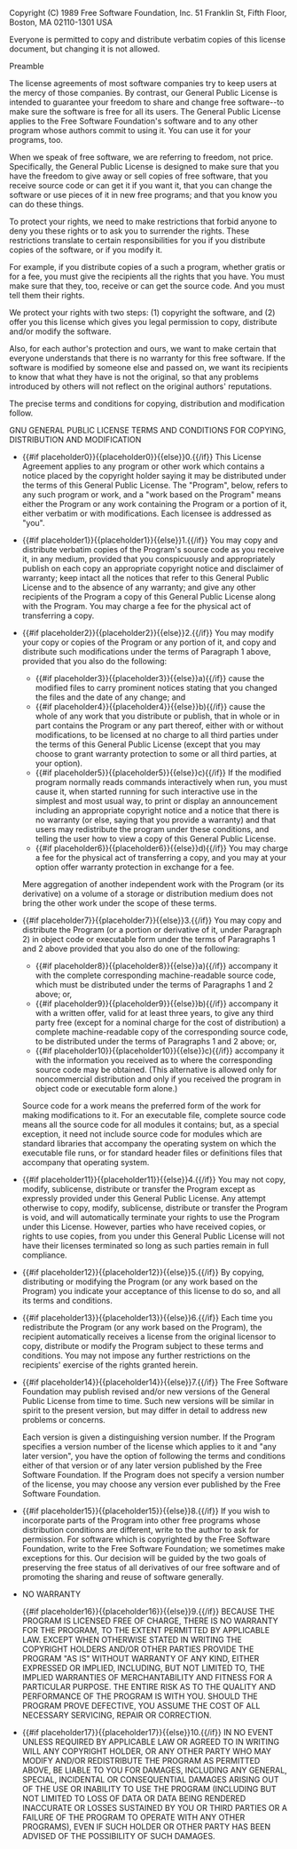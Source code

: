  Copyright (C) 1989 Free Software Foundation, Inc. 51 Franklin St, Fifth Floor, Boston, MA 02110-1301 USA

 Everyone is permitted to copy and distribute verbatim copies of this license document, but changing it is not allowed.

 Preamble

 The license agreements of most software companies try to keep users at the mercy of those companies. By contrast, our General Public License is intended to guarantee your freedom to share and change free software--to make sure the software is free for all its users. The General Public License applies to the Free Software Foundation's software and to any other program whose authors commit to using it. You can use it for your programs, too.

 When we speak of free software, we are referring to freedom, not price. Specifically, the General Public License is designed to make sure that you have the freedom to give away or sell copies of free software, that you receive source code or can get it if you want it, that you can change the software or use pieces of it in new free programs; and that you know you can do these things.

 To protect your rights, we need to make restrictions that forbid anyone to deny you these rights or to ask you to surrender the rights. These restrictions translate to certain responsibilities for you if you distribute copies of the software, or if you modify it.

 For example, if you distribute copies of a such a program, whether gratis or for a fee, you must give the recipients all the rights that you have. You must make sure that they, too, receive or can get the source code. And you must tell them their rights.

 We protect your rights with two steps: (1) copyright the software, and (2) offer you this license which gives you legal permission to copy, distribute and/or modify the software.

 Also, for each author's protection and ours, we want to make certain that everyone understands that there is no warranty for this free software. If the software is modified by someone else and passed on, we want its recipients to know that what they have is not the original, so that any problems introduced by others will not reflect on the original authors' reputations.

 The precise terms and conditions for copying, distribution and modification follow.

 GNU GENERAL PUBLIC LICENSE TERMS AND CONDITIONS FOR COPYING, DISTRIBUTION AND MODIFICATION

* {{#if placeholder0}}{{placeholder0}}{{else}}0.{{/if}} This License Agreement applies to any program or other work which contains a notice placed by the copyright holder saying it may be distributed under the terms of this General Public License. The &quot;Program&quot;, below, refers to any such program or work, and a &quot;work based on the Program&quot; means either the Program or any work containing the Program or a portion of it, either verbatim or with modifications. Each licensee is addressed as &quot;you&quot;.

* {{#if placeholder1}}{{placeholder1}}{{else}}1.{{/if}} You may copy and distribute verbatim copies of the Program's source code as you receive it, in any medium, provided that you conspicuously and appropriately publish on each copy an appropriate copyright notice and disclaimer of warranty; keep intact all the notices that refer to this General Public License and to the absence of any warranty; and give any other recipients of the Program a copy of this General Public License along with the Program. You may charge a fee for the physical act of transferring a copy.

* {{#if placeholder2}}{{placeholder2}}{{else}}2.{{/if}} You may modify your copy or copies of the Program or any portion of it, and copy and distribute such modifications under the terms of Paragraph 1 above, provided that you also do the following:

  * {{#if placeholder3}}{{placeholder3}}{{else}}a){{/if}} cause the modified files to carry prominent notices stating that you changed the files and the date of any change; and
  * {{#if placeholder4}}{{placeholder4}}{{else}}b){{/if}} cause the whole of any work that you distribute or publish, that in whole or in part contains the Program or any part thereof, either with or without modifications, to be licensed at no charge to all third parties under the terms of this General Public License (except that you may choose to grant warranty protection to some or all third parties, at your option).
  * {{#if placeholder5}}{{placeholder5}}{{else}}c){{/if}} If the modified program normally reads commands interactively when run, you must cause it, when started running for such interactive use in the simplest and most usual way, to print or display an announcement including an appropriate copyright notice and a notice that there is no warranty (or else, saying that you provide a warranty) and that users may redistribute the program under these conditions, and telling the user how to view a copy of this General Public License.
  * {{#if placeholder6}}{{placeholder6}}{{else}}d){{/if}} You may charge a fee for the physical act of transferring a copy, and you may at your option offer warranty protection in exchange for a fee.

   Mere aggregation of another independent work with the Program (or its derivative) on a volume of a storage or distribution medium does not bring the other work under the scope of these terms.

* {{#if placeholder7}}{{placeholder7}}{{else}}3.{{/if}} You may copy and distribute the Program (or a portion or derivative of it, under Paragraph 2) in object code or executable form under the terms of Paragraphs 1 and 2 above provided that you also do one of the following:

  * {{#if placeholder8}}{{placeholder8}}{{else}}a){{/if}} accompany it with the complete corresponding machine-readable source code, which must be distributed under the terms of Paragraphs 1 and 2 above; or,
  * {{#if placeholder9}}{{placeholder9}}{{else}}b){{/if}} accompany it with a written offer, valid for at least three years, to give any third party free (except for a nominal charge for the cost of distribution) a complete machine-readable copy of the corresponding source code, to be distributed under the terms of Paragraphs 1 and 2 above; or,
  * {{#if placeholder10}}{{placeholder10}}{{else}}c){{/if}} accompany it with the information you received as to where the corresponding source code may be obtained. (This alternative is allowed only for noncommercial distribution and only if you received the program in object code or executable form alone.)

   Source code for a work means the preferred form of the work for making modifications to it. For an executable file, complete source code means all the source code for all modules it contains; but, as a special exception, it need not include source code for modules which are standard libraries that accompany the operating system on which the executable file runs, or for standard header files or definitions files that accompany that operating system.

* {{#if placeholder11}}{{placeholder11}}{{else}}4.{{/if}} You may not copy, modify, sublicense, distribute or transfer the Program except as expressly provided under this General Public License. Any attempt otherwise to copy, modify, sublicense, distribute or transfer the Program is void, and will automatically terminate your rights to use the Program under this License. However, parties who have received copies, or rights to use copies, from you under this General Public License will not have their licenses terminated so long as such parties remain in full compliance.

* {{#if placeholder12}}{{placeholder12}}{{else}}5.{{/if}} By copying, distributing or modifying the Program (or any work based on the Program) you indicate your acceptance of this license to do so, and all its terms and conditions.

* {{#if placeholder13}}{{placeholder13}}{{else}}6.{{/if}} Each time you redistribute the Program (or any work based on the Program), the recipient automatically receives a license from the original licensor to copy, distribute or modify the Program subject to these terms and conditions. You may not impose any further restrictions on the recipients' exercise of the rights granted herein.

* {{#if placeholder14}}{{placeholder14}}{{else}}7.{{/if}} The Free Software Foundation may publish revised and/or new versions of the General Public License from time to time. Such new versions will be similar in spirit to the present version, but may differ in detail to address new problems or concerns.

   Each version is given a distinguishing version number. If the Program specifies a version number of the license which applies to it and &quot;any later version&quot;, you have the option of following the terms and conditions either of that version or of any later version published by the Free Software Foundation. If the Program does not specify a version number of the license, you may choose any version ever published by the Free Software Foundation.

* {{#if placeholder15}}{{placeholder15}}{{else}}8.{{/if}} If you wish to incorporate parts of the Program into other free programs whose distribution conditions are different, write to the author to ask for permission. For software which is copyrighted by the Free Software Foundation, write to the Free Software Foundation; we sometimes make exceptions for this. Our decision will be guided by the two goals of preserving the free status of all derivatives of our free software and of promoting the sharing and reuse of software generally.

* NO WARRANTY

  {{#if placeholder16}}{{placeholder16}}{{else}}9.{{/if}} BECAUSE THE PROGRAM IS LICENSED FREE OF CHARGE, THERE IS NO WARRANTY FOR THE PROGRAM, TO THE EXTENT PERMITTED BY APPLICABLE LAW. EXCEPT WHEN OTHERWISE STATED IN WRITING THE COPYRIGHT HOLDERS AND/OR OTHER PARTIES PROVIDE THE PROGRAM &quot;AS IS&quot; WITHOUT WARRANTY OF ANY KIND, EITHER EXPRESSED OR IMPLIED, INCLUDING, BUT NOT LIMITED TO, THE IMPLIED WARRANTIES OF MERCHANTABILITY AND FITNESS FOR A PARTICULAR PURPOSE. THE ENTIRE RISK AS TO THE QUALITY AND PERFORMANCE OF THE PROGRAM IS WITH YOU. SHOULD THE PROGRAM PROVE DEFECTIVE, YOU ASSUME THE COST OF ALL NECESSARY SERVICING, REPAIR OR CORRECTION.

* {{#if placeholder17}}{{placeholder17}}{{else}}10.{{/if}} IN NO EVENT UNLESS REQUIRED BY APPLICABLE LAW OR AGREED TO IN WRITING WILL ANY COPYRIGHT HOLDER, OR ANY OTHER PARTY WHO MAY MODIFY AND/OR REDISTRIBUTE THE PROGRAM AS PERMITTED ABOVE, BE LIABLE TO YOU FOR DAMAGES, INCLUDING ANY GENERAL, SPECIAL, INCIDENTAL OR CONSEQUENTIAL DAMAGES ARISING OUT OF THE USE OR INABILITY TO USE THE PROGRAM (INCLUDING BUT NOT LIMITED TO LOSS OF DATA OR DATA BEING RENDERED INACCURATE OR LOSSES SUSTAINED BY YOU OR THIRD PARTIES OR A FAILURE OF THE PROGRAM TO OPERATE WITH ANY OTHER PROGRAMS), EVEN IF SUCH HOLDER OR OTHER PARTY HAS BEEN ADVISED OF THE POSSIBILITY OF SUCH DAMAGES.